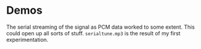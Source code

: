 # Demos

The serial streaming of the signal as PCM data worked to some extent. This could open up all sorts of stuff. `serialtune.mp3`
is the result of my first experimentation.
